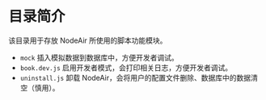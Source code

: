 # 目录简介

该目录用于存放 NodeAir 所使用的脚本功能模块。

- ``mock`` 插入模拟数据到数据库中，方便开发者调试。
- ``book.dev.js`` 启用开发者模式，会打印相关日志，方便开发者调试。
- ``uninstall.js`` 卸载 NodeAir，会将用户的配置文件删除、数据库中的数据清空（慎用）。
